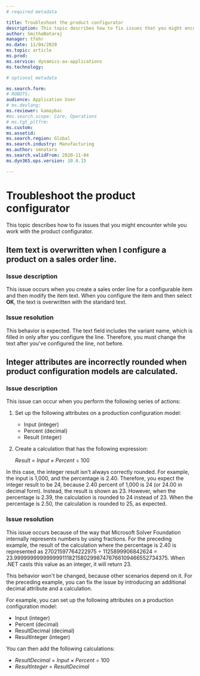 ```yaml
---
# required metadata

title: Troubleshoot the product configurator
description: This topic describes how to fix issues that you might encounter while you work with product configurator.
author: SmithaNataraj
manager: tfehr
ms.date: 11/04/2020
ms.topic: article
ms.prod: 
ms.service: dynamics-ax-applications
ms.technology: 

# optional metadata

ms.search.form: 
# ROBOTS: 
audience: Application User
# ms.devlang: 
ms.reviewer: kamaybac
#ms.search.scope: Core, Operations
# ms.tgt_pltfrm: 
ms.custom: 
ms.assetid: 
ms.search.region: Global
ms.search.industry: Manufacturing
ms.author: smnatara
ms.search.validFrom: 2020-11-04
ms.dyn365.ops.version: 10.0.15

---
```

# Troubleshoot the product configurator

This topic describes how to fix issues that you might encounter while you work with the product configurator.

## Item text is overwritten when I configure a product on a sales order line.

### Issue description

This issue occurs when you create a sales order line for a configurable item and then modify the item text. When you configure the item and then select **OK**, the text is overwritten with the standard text.

### Issue resolution

This behavior is expected. The text field includes the variant name, which is filled in only after you configure the line. Therefore, you must change the text after you've configured the line, not before.

## Integer attributes are incorrectly rounded when product configuration models are calculated.

### Issue description

This issue can occur when you perform the following series of actions:

1. Set up the following attributes on a production configuration model:

    - Input (integer)
    - Percent (decimal)
    - Result (integer)

2. Create a calculation that has the following expression:

    *Result* = *Input* × *Percent* ÷ 100

In this case, the integer result isn't always correctly rounded. For example, the input is 1,000, and the percentage is 2.40. Therefore, you expect the integer result to be 24, because 2.40 percent of 1,000 is 24 (or 24.00 in decimal form). Instead, the result is shown as 23. However, when the percentage is 2.39, the calculation is rounded to 24 instead of 23. When the percentage is 2.50, the calculation is rounded to 25, as expected.

### Issue resolution

This issue occurs because of the way that Microsoft Solver Foundation internally represents numbers by using fractions. For the preceding example, the result of the calculation where the percentage is 2.40 is represented as 27021597764222975 ÷ 1125899906842624 = 23.99999999999999911182158029987476766109466552734375. When .NET casts this value as an integer, it will return 23.

This behavior won't be changed, because other scenarios depend on it. For the preceding example, you can fix the issue by introducing an additional decimal attribute and a calculation.

For example, you can set up the following attributes on a production configuration model:

- Input (integer)
- Percent (decimal)
- ResultDecimal (decimal)
- ResultInteger (integer)

You can then add the following calculations:

- *ResultDecimal* = *Input* × *Percent* ÷ 100
- *ResultInteger* = *ResultDecimal*
